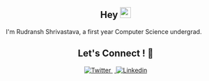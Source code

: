 <h2 id="main" align='center'>Hey <img src="https://media.giphy.com/media/hvRJCLFzcasrR4ia7z/giphy.gif" width="25px"> </h2>
<p> I'm Rudransh Shrivastava, a first year Computer Science undergrad. </p>
<h2 id="social" align='center'>Let's Connect ! 🤝</h2>

<p align='center'>
<a href="https://twitter.com/rudranshstwt" target="_blank">
<img src="https://img.shields.io/badge/Twitter-1DA1F2?style=for-the-badge&logo=twitter&logoColor=white" alt="Twitter">
</a>&nbsp;<a href="https://www.linkedin.com/in/rudransh-shrivastava" target="_blank">
<img src="https://img.shields.io/badge/LinkedIn-0077B5?style=for-the-badge&logo=linkedin&logoColor=white" alt="Linkedin">
 </p>
